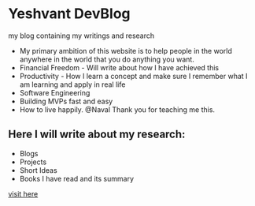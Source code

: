 # Yeshvant DevBlog
my blog containing my writings and research

- My primary ambition of this website is to help people in the world anywhere in the world that you do anything you want.
- Financial Freedom - Will write about how I have achieved this 
- Productivity - How I learn a concept and make sure I remember what I am learning and apply in real life
- Software Engineering 
- Building MVPs fast and easy
- How to live happily. @Naval Thank you for teaching me this.

## Here I will write about my research:
- Blogs
- Projects
- Short Ideas
- Books I have read and its summary

[visit here](https://yeshvantbhavnasi.info)